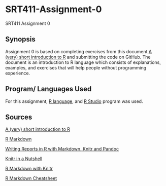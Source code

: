 # SRT411-Assignment-0
SRT411 Assignment 0


## Synopsis
Assignment 0 is based on completing exercises from this document <a href="https://cran.r-project.org/doc/contrib/Torfs+Brauer-Short-R-Intro.pdf">A (very) short introduction to R</a> and submitting the code on GitHub. The document is an introduction to R language which consists of explanations, examples, and exercises that will help people without programming experience.

## Program/ Languages Used
For this assignment, <a href="https://cran.r-project.org/">R language</a>, and <a href="https://www.rstudio.com/">R Studio</a> program was used.

## Sources
<p><a href="https://cran.r-project.org/doc/contrib/Torfs+Brauer-Short-R-Intro.pdf">A (very) short introduction to R</a></p>
<p><a href="http://rmarkdown.rstudio.com/">R Markdown</a></p>
<p><a href="http://nicercode.github.io/guides/reports/">Writing Reports in R with Markdown, Knitr and Pandoc</a></p>
<p><a href="http://kbroman.org/knitr_knutshell/pages/markdown.html">Knitr in a Nutshell</a></p>
<p><a href="http://kbroman.org/knitr_knutshell/pages/Rmarkdown.html">R Markdown with Knitr</a></p>
<p><a href="https://www.rstudio.com/wp-content/uploads/2015/02/rmarkdown-cheatsheet.pdf">R Markdown Cheatsheet</a></p>
